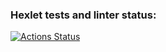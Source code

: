 ### Hexlet tests and linter status:
[![Actions Status](https://github.com/Alaska90/layout-designer-project-lvl1/workflows/hexlet-check/badge.svg)](https://github.com/Alaska90/layout-designer-project-lvl1/actions)